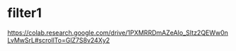 # filter1
https://colab.research.google.com/drive/1PXMRRDmAZeAIo_SItz2QEWw0nLvMwSrL#scrollTo=GlZ7S8v24Xy2
